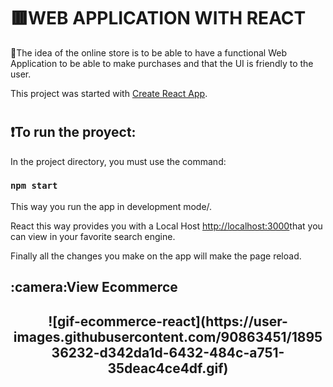 # <h1>:red_square:WEB APPLICATION WITH REACT</h1>

:small_red_triangle:The idea of the online store is to be able to have a functional Web Application to be able to make purchases and that the UI is friendly to the user.


This project was started with [Create React App](https://github.com/facebook/create-react-app).

# <h2>:exclamation:To run the proyect:</h2>

In the project directory, you must use the command:

### `npm start`

This way you run the app in development mode/.

React this way provides you with a Local Host [http://localhost:3000](http://localhost:3000)that you can view in your favorite search engine.


Finally all the changes you make on the app will make the page reload.

<h2>:camera:View Ecommerce<h2>
 
 <p align="center">
 ![gif-ecommerce-react](https://user-images.githubusercontent.com/90863451/189536232-d342da1d-6432-484c-a751-35deac4ce4df.gif)
</p>



 
